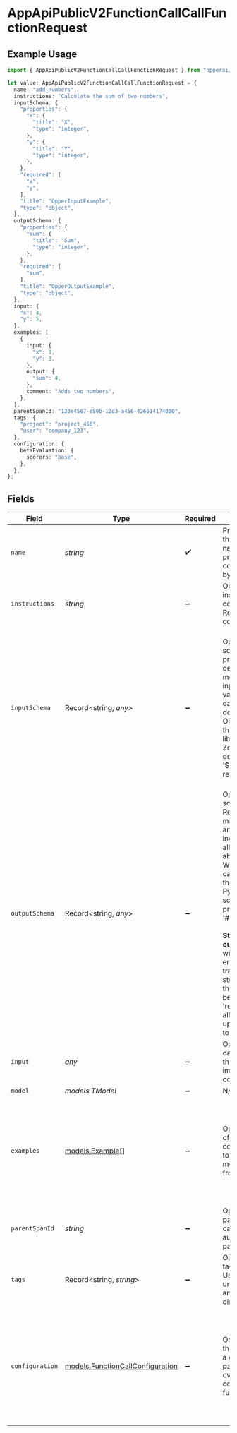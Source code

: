 # AppApiPublicV2FunctionCallCallFunctionRequest

## Example Usage

```typescript
import { AppApiPublicV2FunctionCallCallFunctionRequest } from "opperai/models";

let value: AppApiPublicV2FunctionCallCallFunctionRequest = {
  name: "add_numbers",
  instructions: "Calculate the sum of two numbers",
  inputSchema: {
    "properties": {
      "x": {
        "title": "X",
        "type": "integer",
      },
      "y": {
        "title": "Y",
        "type": "integer",
      },
    },
    "required": [
      "x",
      "y",
    ],
    "title": "OpperInputExample",
    "type": "object",
  },
  outputSchema: {
    "properties": {
      "sum": {
        "title": "Sum",
        "type": "integer",
      },
    },
    "required": [
      "sum",
    ],
    "title": "OpperOutputExample",
    "type": "object",
  },
  input: {
    "x": 4,
    "y": 5,
  },
  examples: [
    {
      input: {
        "x": 1,
        "y": 3,
      },
      output: {
        "sum": 4,
      },
      comment: "Adds two numbers",
    },
  ],
  parentSpanId: "123e4567-e89b-12d3-a456-426614174000",
  tags: {
    "project": "project_456",
    "user": "company_123",
  },
  configuration: {
    betaEvaluation: {
      scorers: "base",
    },
  },
};
```

## Fields

| Field                                                                                                                                                                                                                                                                                                                                                                                                                                                                                                                                                                                                                                                                                                | Type                                                                                                                                                                                                                                                                                                                                                                                                                                                                                                                                                                                                                                                                                                 | Required                                                                                                                                                                                                                                                                                                                                                                                                                                                                                                                                                                                                                                                                                             | Description                                                                                                                                                                                                                                                                                                                                                                                                                                                                                                                                                                                                                                                                                          | Example                                                                                                                                                                                                                                                                                                                                                                                                                                                                                                                                                                                                                                                                                              |
| ---------------------------------------------------------------------------------------------------------------------------------------------------------------------------------------------------------------------------------------------------------------------------------------------------------------------------------------------------------------------------------------------------------------------------------------------------------------------------------------------------------------------------------------------------------------------------------------------------------------------------------------------------------------------------------------------------- | ---------------------------------------------------------------------------------------------------------------------------------------------------------------------------------------------------------------------------------------------------------------------------------------------------------------------------------------------------------------------------------------------------------------------------------------------------------------------------------------------------------------------------------------------------------------------------------------------------------------------------------------------------------------------------------------------------- | ---------------------------------------------------------------------------------------------------------------------------------------------------------------------------------------------------------------------------------------------------------------------------------------------------------------------------------------------------------------------------------------------------------------------------------------------------------------------------------------------------------------------------------------------------------------------------------------------------------------------------------------------------------------------------------------------------- | ---------------------------------------------------------------------------------------------------------------------------------------------------------------------------------------------------------------------------------------------------------------------------------------------------------------------------------------------------------------------------------------------------------------------------------------------------------------------------------------------------------------------------------------------------------------------------------------------------------------------------------------------------------------------------------------------------- | ---------------------------------------------------------------------------------------------------------------------------------------------------------------------------------------------------------------------------------------------------------------------------------------------------------------------------------------------------------------------------------------------------------------------------------------------------------------------------------------------------------------------------------------------------------------------------------------------------------------------------------------------------------------------------------------------------- |
| `name`                                                                                                                                                                                                                                                                                                                                                                                                                                                                                                                                                                                                                                                                                               | *string*                                                                                                                                                                                                                                                                                                                                                                                                                                                                                                                                                                                                                                                                                             | :heavy_check_mark:                                                                                                                                                                                                                                                                                                                                                                                                                                                                                                                                                                                                                                                                                   | Provide a unique name of the task. A function with this name will be created in the project. Functions configuration is overridden by the request parameters.                                                                                                                                                                                                                                                                                                                                                                                                                                                                                                                                        | add_numbers                                                                                                                                                                                                                                                                                                                                                                                                                                                                                                                                                                                                                                                                                          |
| `instructions`                                                                                                                                                                                                                                                                                                                                                                                                                                                                                                                                                                                                                                                                                       | *string*                                                                                                                                                                                                                                                                                                                                                                                                                                                                                                                                                                                                                                                                                             | :heavy_minus_sign:                                                                                                                                                                                                                                                                                                                                                                                                                                                                                                                                                                                                                                                                                   | Optionally provide an instruction for the model to complete the task. Recommended to be concise and to the point                                                                                                                                                                                                                                                                                                                                                                                                                                                                                                                                                                                     | Calculate the sum of two numbers                                                                                                                                                                                                                                                                                                                                                                                                                                                                                                                                                                                                                                                                     |
| `inputSchema`                                                                                                                                                                                                                                                                                                                                                                                                                                                                                                                                                                                                                                                                                        | Record<string, *any*>                                                                                                                                                                                                                                                                                                                                                                                                                                                                                                                                                                                                                                                                                | :heavy_minus_sign:                                                                                                                                                                                                                                                                                                                                                                                                                                                                                                                                                                                                                                                                                   | Optionally provide an input schema for the task. Can preferably include field descriptions to allow the model to reason about the input variables. Schema is validated against the input data and issues an error if it does not match. With the Opper SDKs you can define these schemas through libraries like Pydantic and Zod. For schemas with definitions, prefer using '$defs' and '#/$defs/...' references.                                                                                                                                                                                                                                                                                   | {<br/>"properties": {<br/>"x": {<br/>"title": "X",<br/>"type": "integer"<br/>},<br/>"y": {<br/>"title": "Y",<br/>"type": "integer"<br/>}<br/>},<br/>"required": [<br/>"x",<br/>"y"<br/>],<br/>"title": "OpperInputExample",<br/>"type": "object"<br/>}                                                                                                                                                                                                                                                                                                                                                                                                                                               |
| `outputSchema`                                                                                                                                                                                                                                                                                                                                                                                                                                                                                                                                                                                                                                                                                       | Record<string, *any*>                                                                                                                                                                                                                                                                                                                                                                                                                                                                                                                                                                                                                                                                                | :heavy_minus_sign:                                                                                                                                                                                                                                                                                                                                                                                                                                                                                                                                                                                                                                                                                   | Optionally provide an output schema for the task. Response is guaranteed to match the schema or throw an error. Can preferably include field descriptions to allow the model to reason about the output variables. With the Opper SDKs you can define these schemas through libraries like Pydantic and Zod. For schemas with definitions, prefer using '$defs' and '#/$defs/...' references. <br/><br/>**Streaming with output_schema:** When used with streaming endpoints, enables precise field tracking via json_path. Each streaming chunk includes the exact schema field being populated (e.g., 'response.people[0].name'), allowing real-time UI updates by routing content to specific components. | {<br/>"properties": {<br/>"sum": {<br/>"title": "Sum",<br/>"type": "integer"<br/>}<br/>},<br/>"required": [<br/>"sum"<br/>],<br/>"title": "OpperOutputExample",<br/>"type": "object"<br/>}                                                                                                                                                                                                                                                                                                                                                                                                                                                                                                           |
| `input`                                                                                                                                                                                                                                                                                                                                                                                                                                                                                                                                                                                                                                                                                              | *any*                                                                                                                                                                                                                                                                                                                                                                                                                                                                                                                                                                                                                                                                                                | :heavy_minus_sign:                                                                                                                                                                                                                                                                                                                                                                                                                                                                                                                                                                                                                                                                                   | Optionally provide input data as context to complete the task. Could be a text, image, audio or a combination of these.                                                                                                                                                                                                                                                                                                                                                                                                                                                                                                                                                                              | {<br/>"x": 4,<br/>"y": 5<br/>}                                                                                                                                                                                                                                                                                                                                                                                                                                                                                                                                                                                                                                                                       |
| `model`                                                                                                                                                                                                                                                                                                                                                                                                                                                                                                                                                                                                                                                                                              | *models.TModel*                                                                                                                                                                                                                                                                                                                                                                                                                                                                                                                                                                                                                                                                                      | :heavy_minus_sign:                                                                                                                                                                                                                                                                                                                                                                                                                                                                                                                                                                                                                                                                                   | N/A                                                                                                                                                                                                                                                                                                                                                                                                                                                                                                                                                                                                                                                                                                  |                                                                                                                                                                                                                                                                                                                                                                                                                                                                                                                                                                                                                                                                                                      |
| `examples`                                                                                                                                                                                                                                                                                                                                                                                                                                                                                                                                                                                                                                                                                           | [models.Example](../models/example.md)[]                                                                                                                                                                                                                                                                                                                                                                                                                                                                                                                                                                                                                                                             | :heavy_minus_sign:                                                                                                                                                                                                                                                                                                                                                                                                                                                                                                                                                                                                                                                                                   | Optionally provide examples of successful task completions. Will be added to the prompt to help the model understand the task from examples.                                                                                                                                                                                                                                                                                                                                                                                                                                                                                                                                                         | [<br/>{<br/>"comment": "Adds two numbers",<br/>"input": {<br/>"x": 1,<br/>"y": 3<br/>},<br/>"output": {<br/>"sum": 4<br/>}<br/>}<br/>]                                                                                                                                                                                                                                                                                                                                                                                                                                                                                                                                                               |
| `parentSpanId`                                                                                                                                                                                                                                                                                                                                                                                                                                                                                                                                                                                                                                                                                       | *string*                                                                                                                                                                                                                                                                                                                                                                                                                                                                                                                                                                                                                                                                                             | :heavy_minus_sign:                                                                                                                                                                                                                                                                                                                                                                                                                                                                                                                                                                                                                                                                                   | Optionally provide the parent span ID to add to the call event. This will automatically tie the call to a parent span in the UI.                                                                                                                                                                                                                                                                                                                                                                                                                                                                                                                                                                     | 123e4567-e89b-12d3-a456-426614174000                                                                                                                                                                                                                                                                                                                                                                                                                                                                                                                                                                                                                                                                 |
| `tags`                                                                                                                                                                                                                                                                                                                                                                                                                                                                                                                                                                                                                                                                                               | Record<string, *string*>                                                                                                                                                                                                                                                                                                                                                                                                                                                                                                                                                                                                                                                                             | :heavy_minus_sign:                                                                                                                                                                                                                                                                                                                                                                                                                                                                                                                                                                                                                                                                                   | Optionally provide a list of tags to add to the call event. Useful for being able to understand aggregate analytics on some dimension.                                                                                                                                                                                                                                                                                                                                                                                                                                                                                                                                                               | {<br/>"project": "project_456",<br/>"user": "company_123"<br/>}                                                                                                                                                                                                                                                                                                                                                                                                                                                                                                                                                                                                                                      |
| `configuration`                                                                                                                                                                                                                                                                                                                                                                                                                                                                                                                                                                                                                                                                                      | [models.FunctionCallConfiguration](../models/functioncallconfiguration.md)                                                                                                                                                                                                                                                                                                                                                                                                                                                                                                                                                                                                                           | :heavy_minus_sign:                                                                                                                                                                                                                                                                                                                                                                                                                                                                                                                                                                                                                                                                                   | Optional configuration for the function.Configuration is a dictionary of key-value pairs that can be used to override the default configuration for the function.                                                                                                                                                                                                                                                                                                                                                                                                                                                                                                                                    | {<br/>"beta.evaluation": {<br/>"enabled": true,<br/>"scorers": "base"<br/>},<br/>"beta.evaluation.enabled": true,<br/>"beta.invocation.input_validation.enabled": false,<br/>"beta.invocation.xml_mode.enabled": false,<br/>"invocation.cache.ttl": 0,<br/>"invocation.few_shot.count": 0,<br/>"invocation.structured_generation.max_attempts": 5<br/>}                                                                                                                                                                                                                                                                                                                                              |